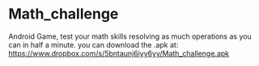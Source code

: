 Math_challenge
==============

Android Game, test your math skills resolving as much operations as you can in half a minute.
you can download the .apk at: https://www.dropbox.com/s/5bntaunj6iyy6yy/Math_challenge.apk
